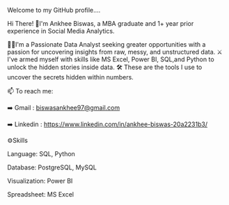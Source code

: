 Welcome to my GitHub profile....

Hi There! 👋I'm Ankhee Biswas, a MBA graduate and 1+ year prior experience in Social Media Analytics.

👩‍💻I'm a Passionate Data Analyst seeking greater opportunities with a passion for uncovering insights from raw, messy, and unstructured data. 
⚔ I've armed myself with skills like MS Excel, Power BI, SQL,and Python to unlock the hidden stories inside data. 
🛠️ These are the tools I use to uncover the secrets hidden within numbers.


📫 To reach me: 

➡️ Gmail : biswasankhee97@gmail.com

➡️ Linkedin : https://www.linkedin.com/in/ankhee-biswas-20a2231b3/

⚙️Skills

Language: SQL, Python

Database: PostgreSQL, MySQL

Visualization: Power BI

Spreadsheet: MS Excel
